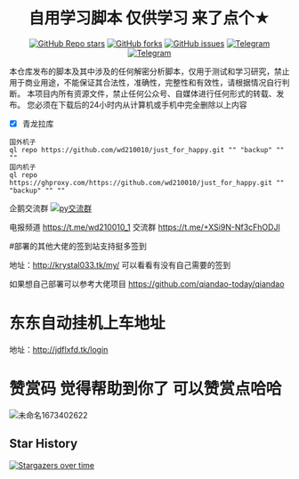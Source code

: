 <div align="center">
<h1 align="center">自用学习脚本 仅供学习 来了点个★</h1>

<a href="https://github.com/wd210010/just_for_happy/stargazers"><img alt="GitHub Repo stars" src="https://img.shields.io/github/stars/wd210010/just_for_happy?color=yellow&logo=riseup&logoColor=yellow&style=flat-square"></a>
<a href="https://github.com/wd210010/just_for_happy/network/members"><img alt="GitHub forks" src="https://img.shields.io/github/forks/wd210010/just_for_happy?color=orange&style=flat-square"></a>
<a href="https://github.com/wd210010/just_for_happy/issues"><img alt="GitHub issues" src="https://img.shields.io/github/issues/wd210010/just_for_happy?color=red&style=flat-square"></a>
<a href="https://t.me/wd210010_1"><img alt="Telegram" src="https://img.shields.io/badge/chat-telegram-blue.svg?logo=telegram&style=flat-square"/></a>
[![Telegram](https://img.shields.io/static/v1?label=Telegram&message=Chat&color=0088cc)](https://t.me/+XSi9N-Nf3cFhODJl)
</div>


本仓库发布的脚本及其中涉及的任何解密分析脚本，仅用于测试和学习研究，禁止用于商业用途，不能保证其合法性，准确性，完整性和有效性，请根据情况自行判断。
本项目内所有资源文件，禁止任何公众号、自媒体进行任何形式的转载、发布。
您必须在下载后的24小时内从计算机或手机中完全删除以上内容 


- [x] 青龙拉库

```
国外机子
ql repo https://github.com/wd210010/just_for_happy.git "" "backup" "" ""
国内机子
ql repo https://ghproxy.com/https://github.com/wd210010/just_for_happy.git "" "backup" "" ""
```


企鹅交流群 <a target="_blank" href="https://qm.qq.com/cgi-bin/qm/qr?k=ONL0HlPcYXZ02Evw89STPtEHe-6YPa-E&jump_from=webapi&authKey=p/l8KOlojfCDISWXs5Cv/90Cl+yUMEarxoPTgOFATEpWYPzhIoQthCPZ0W2IFq4S"><img border="0" src="//pub.idqqimg.com/wpa/images/group.png" alt="py交流群" title="py交流群"></a>

电报频道 https://t.me/wd210010_1 交流群 https://t.me/+XSi9N-Nf3cFhODJl

#部署的其他大佬的签到站支持挺多签到 

地址：http://krystal033.tk/my/ 可以看看有没有自己需要的签到

如果想自己部署可以参考大佬项目 https://github.com/qiandao-today/qiandao

# 东东自动挂机上车地址 
地址：http://jdflxfd.tk/login 


# 赞赏码 觉得帮助到你了 可以赞赏点哈哈
![未命名1673402622](https://user-images.githubusercontent.com/76995206/211700923-39913716-be27-4c26-8831-5dca15ecefc2.png)


## Star History

[![Stargazers over time](https://starchart.cc/wd210010/just_for_happy.svg)](https://starchart.cc/wd210010/just_for_happy)
